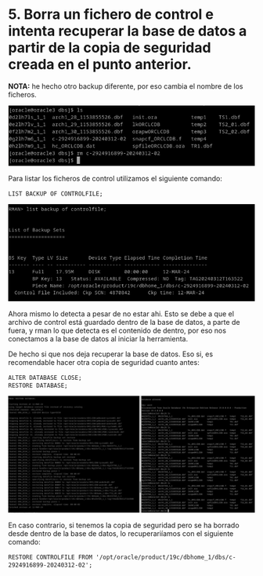 # 5. Borra un fichero de control e intenta recuperar la base de datos a partir de la copia de seguridad creada en el punto anterior.

**NOTA:** he hecho otro backup diferente, por eso cambia el nombre de los ficheros.

![ ](img/501.png)


Para listar los ficheros de control utilizamos el siguiente comando: 
```
LIST BACKUP OF CONTROLFILE;
```
![ ](img/502.png)

Ahora mismo lo detecta a pesar de no estar ahi. Esto se debe a que el archivo de control está guardado dentro de la base de datos, a parte de fuera, y rman lo que detecta es el contenido de dentro, por eso nos conectamos a la base de datos al iniciar la herramienta.

De hecho si que nos deja recuperar la base de datos. Eso si, es recomendable hacer otra copia de seguridad cuanto antes:

```
ALTER DATABASE CLOSE;
RESTORE DATABASE;
```

![ ](img/503.png)


En caso contrario, si tenemos la copia de seguridad pero se ha borrado desde dentro de la base de datos, lo recuperariíamos con el siguiente comando:

```
RESTORE CONTROLFILE FROM '/opt/oracle/product/19c/dbhome_1/dbs/c-2924916899-20240312-02';
```
